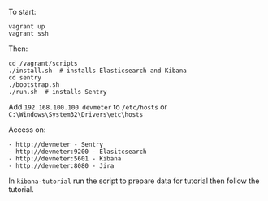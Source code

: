 To start:

```
vagrant up
vagrant ssh
```

Then:

```
cd /vagrant/scripts
./install.sh  # installs Elasticsearch and Kibana
cd sentry
./bootstrap.sh
./run.sh  # installs Sentry
```


Add `192.168.100.100 devmeter` to `/etc/hosts` or `C:\Windows\System32\Drivers\etc\hosts`

Access on:

    - http://devmeter - Sentry
    - http://devmeter:9200 - Elasitcsearch
    - http://devmeter:5601 - Kibana
    - http://devmeter:8080 - Jira


In `kibana-tutorial` run the script to prepare data for tutorial then follow the
tutorial.
